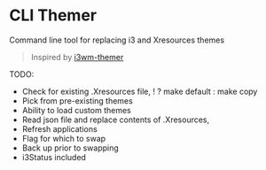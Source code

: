 # CLI Themer
Command line tool for replacing i3 and Xresources themes
> Inspired by [i3wm-themer](https://github.com/unix121/i3wm-themer)

TODO:
  - Check for existing .Xresources file, ! ? make default : make copy
  - Pick from pre-existing themes
  - Ability to load custom themes
  - Read json file and replace contents of .Xresources, 
  - Refresh applications
  - Flag for which to swap
  - Back up prior to swapping
  - i3Status included 
